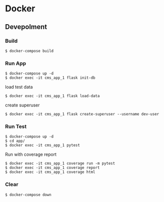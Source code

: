 # Docker

## Devepolment

### Build

```
$ docker-compose build
```

### Run App

```
$ docker-compose up -d
$ docker exec -it cms_app_1 flask init-db
```

load test data

```
$ docker exec -it cms_app_1 flask load-data
```

create superuser

```
$ docker exec -it cms_app_1 flask create-superuser --username dev-user
```

### Run Test

```
$ docker-compose up -d
$ cd app/
$ docker exec -it cms_app_1 pytest
```

Run with coverage report

```
$ docker exec -it cms_app_1 coverage run -m pytest
$ docker exec -it cms_app_1 coverage report
$ docker exec -it cms_app_1 coverage html
```

### Clear

```
$ docker-compose down
```

